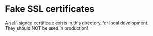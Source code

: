 # Fake SSL certificates
A self-signed certificate exists in this directory, for local development.  
They should NOT be used in production!
